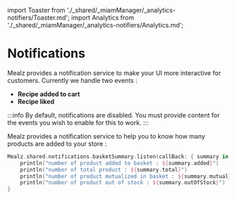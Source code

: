 import Toaster from './_shared/_miamManager/_analytics-notifiers/Toaster.md';
import Analytics from './_shared/_miamManager/_analytics-notifiers/Analytics.md';

# Notifications

Mealz provides a notification service to make your UI more interactive for customers.
Currently we handle two events : 

  - **Recipe added to cart**
  - **Recipe liked**

<Toaster />

:::info
By default, notifications are disabled. 
You must provide content for the events you wish to enable for this to work.
:::

Mealz provides a notification service to help you to know how many products are added to your store : 

```swift
Mealz.shared.notifications.basketSummary.listen(callBack: { summary in
    println("number of product added to basket : ${summary.added}")
    println("number of total product : ${summary.total}")
    println("number of product mutualized in basket : ${summary.mutual}")
    println("number of product out of stock : ${summary.outOfStock}")
}
```


